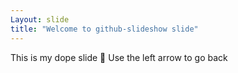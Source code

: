 ```yaml
---
Layout: slide 
title: "Welcome to github-slideshow slide" 
---
```

This is my dope slide :tada:
Use the left arrow to go back 
